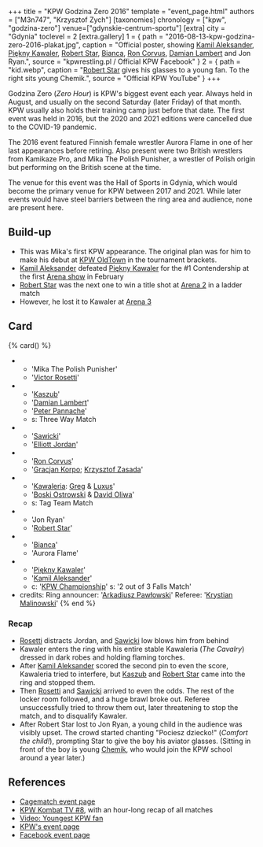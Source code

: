 +++
title = "KPW Godzina Zero 2016"
template = "event_page.html"
authors = ["M3n747", "Krzysztof Zych"]
[taxonomies]
chronology = ["kpw", "godzina-zero"]
venue=["gdynskie-centrum-sportu"]
[extra]
city = "Gdynia"
toclevel = 2
[extra.gallery]
1 = { path = "2016-08-13-kpw-godzina-zero-2016-plakat.jpg", caption = "Official poster, showing [Kamil Aleksander](@/w/kamil-aleksander.md), [Piękny Kawaler](@/w/piekny-kawaler.md), [Robert Star](@/w/robert-star.md), [Bianca](@/w/bianca.md), [Ron Corvus](@/w/ron-corvus.md), [Damian Lambert](@/w/damien-rothschild.md) and Jon Ryan.", source = "kpwrestling.pl / Official KPW Facebook" }
2 = { path = "kid.webp", caption = "[Robert Star](@/w/robert-star.md) gives his glasses to a young fan. To the right sits young Chemik.", source = "Official KPW YouTube" }
+++

Godzina Zero (_Zero Hour_) is KPW's biggest event each year. Always held in August, and usually on the second Saturday (later Friday) of that month. KPW usually also holds their training camp just before that date. The first event was held in 2016, but the 2020 and 2021 editions were cancelled due to the COVID-19 pandemic.

The 2016 event featured Finnish female wrestler Aurora Flame in one of her last appearances before retiring. Also present were two British wrestlers from Kamikaze Pro, and Mika The Polish Punisher, a wrestler of Polish origin but performing on the British scene at the time.

The venue for this event was the Hall of Sports in Gdynia, which would become the primary venue for KPW between 2017 and 2021. While later events would have steel barriers between the ring area and audience, none are present here.

## Build-up

* This was Mika's first KPW appearance. The original plan was for him to make his debut at [KPW OldTown](@/e/kpw/2016-07-23-kpw-oldtown.md) in the tournament brackets.
* [Kamil Aleksander](@/w/kamil-aleksander.md) defeated [Piękny Kawaler](@/w/piekny-kawaler.md) for the #1 Contendership at the first [Arena show](@/e/kpw/2016-02-27-kpw-arena-1.md) in February
* [Robert Star](@/w/robert-star.md) was the next one to win a title shot at [Arena 2](@/e/kpw/2016-04-30-kpw-arena-2.md) in a ladder match
* However, he lost it to Kawaler at [Arena 3](@/e/kpw/2016-06-11-kpw-arena-3.md)

## Card

{% card() %}
- - 'Mika The Polish Punisher'
  - '[Victor Rosetti](@/w/rosetti.md)'
- - '[Kaszub](@/w/kaszub.md)'
  - '[Damian Lambert](@/w/damien-rothschild.md)'
  - '[Peter Pannache](@/w/peter-pannache.md)'
  - s: Three Way Match
- - '[Sawicki](@/w/sawicki.md)'
  - '[Elliott Jordan](@/w/elliott-jordan.md)'
- - '[Ron Corvus](@/w/ron-corvus.md)'
  - '[Gracjan Korpo](@/w/gracjan-korpo.md); [Krzysztof Zasada](@/w/krzysztof-zasada.md)'
- - '[Kawaleria](@/tt/kawaleria.md): [Greg](@/w/greg.md) & [Luxus](@/w/luxus.md)'
  - '[Boski Ostrowski](@/w/ostrowski.md) & [David Oliwa](@/w/david-oliwa.md)'
  - s: Tag Team Match
- - 'Jon Ryan'
  - '[Robert Star](@/w/robert-star.md)'
- - '[Bianca](@/w/bianca.md)'
  - 'Aurora Flame'
- - '[Piękny Kawaler](@/w/piekny-kawaler.md)'
  - '[Kamil Aleksander](@/w/kamil-aleksander.md)'
  - c: '[KPW Championship](@/c/kpw-championship.md)'
    s: '2 out of 3 Falls Match'
- credits:
    Ring announcer: '[Arkadiusz Pawłowski](@/w/pan-pawlowski.md)'
    Referee: '[Krystian Malinowski](@/w/krystian-malinowski.md)'
{% end %}

### Recap

* [Rosetti](@/w/rosetti.md) distracts Jordan, and [Sawicki](@/w/sawicki.md) low blows him from behind
* Kawaler enters the ring with his entire stable Kawaleria (_The Cavalry_) dressed in dark robes and holding flaming torches.
* After [Kamil Aleksander](@/w/kamil-aleksander.md) scored the second pin to even the score, Kawaleria tried to interfere, but [Kaszub](@/w/kaszub.md) and [Robert Star](@/w/robert-star.md) came into the ring and stopped them.
* Then [Rosetti](@/w/rosetti.md) and [Sawicki](@/w/sawicki.md) arrived to even the odds. The rest of the locker room followed, and a huge brawl broke out. Referee unsuccessfully tried to throw them out, later threatening to stop the match, and to disqualify Kawaler.
* After Robert Star lost to Jon Ryan, a young child in the audience was visibly upset. The crowd started chanting "Pociesz dziecko!" (_Comfort the child!_), prompting Star to give the boy his aviator glasses. (Sitting in front of the boy is young [Chemik](@/w/chemik.md), who would join the KPW school around a year later.)

## References

* [Cagematch event page](https://www.cagematch.net/?id=1&nr=161729)
* [KPW Kombat TV #8](https://www.youtube.com/watch?v=sFsT2ZRhugw), with an hour-long recap of all matches
* [Video: Youngest KPW fan](https://www.youtube.com/watch?v=wmAyKa51clM)
* [KPW's event page](https://kpwrestling.pl/events/kpw-godzina-zero-2016/)
* [Facebook event page](https://www.facebook.com/events/1649173802070000/)
